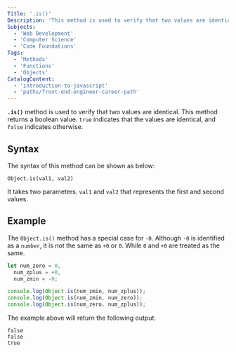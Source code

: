 ```yaml
---
Title: '.is()'
Description: 'This method is used to verify that two values are identical'
Subjects:
  - 'Web Development'
  - 'Computer Science'
  - 'Code Foundations'
Tags:
  - 'Methods'
  - 'Functions'
  - 'Objects'
CatalogContent:
  - 'introduction-to-javascript'
  - 'paths/front-end-engineer-career-path'
---
```


**`.is()`** method is used to verify that two values are identical. This method returns a boolean value. `true` indicates that the values are identical, and `false` indicates otherwise.

## Syntax

The syntax of this method can be shown as below:

```pseudo
Object.is(val1, val2)
```

It takes two parameters. `val1` and `val2` that represents the first and second values.

## Example

The `Object.is()` method has a special case for `-0`. Although `-0` is identified as a `number`, it is not the same as `+0` or `0`. While `0` and `+0` are treated as the same.

```js
let num_zero = 0,
  num_zplus = +0,
  num_zmin = -0;

console.log(Object.is(num_zmin, num_zplus));
console.log(Object.is(num_zmin, num_zero));
console.log(Object.is(num_zero, num_zplus));
```

The example above will return the following output:

```shell
false
false
true
```
